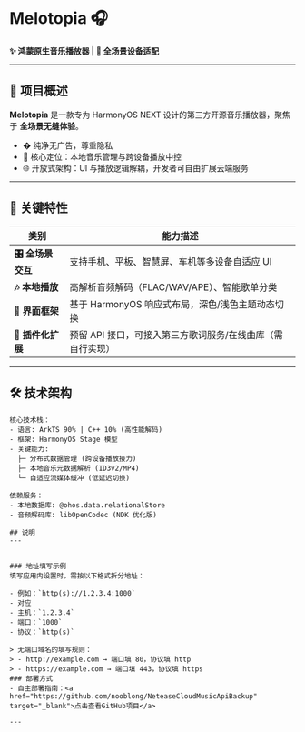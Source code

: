 # Melotopia 🎧  
**✨ 鸿蒙原生音乐播放器 | 🚀 全场景设备适配**  

---

## 📖 项目概述  
**Melotopia** 是一款专为 HarmonyOS NEXT 设计的第三方开源音乐播放器，聚焦于 **全场景无缝体验**。  
- � 纯净无广告，尊重隐私  
- 🎯 核心定位：本地音乐管理与跨设备播放中控  
- 🌐 开放式架构：UI 与播放逻辑解耦，开发者可自由扩展云端服务  

---

## 🔑 关键特性  
| 类别                | 能力描述                                                                 |
|---------------------|--------------------------------------------------------------------------|
| **🎛️ 全场景交互**   | 支持手机、平板、智慧屏、车机等多设备自适应 UI                           |
| **🎶 本地播放**      | 高解析音频解码（FLAC/WAV/APE）、智能歌单分类                            |
| **🌌 界面框架**      | 基于 HarmonyOS 响应式布局，深色/浅色主题动态切换                        |
| **🔌 插件化扩展**    | 预留 API 接口，可接入第三方歌词服务/在线曲库（需自行实现）              |

---

## 🛠️ 技术架构  
```plaintext
核心技术栈：
- 语言: ArkTS 90% | C++ 10% (高性能解码)
- 框架: HarmonyOS Stage 模型
- 关键能力:  
  ├─ 分布式数据管理 (跨设备播放接力)  
  ├─ 本地音乐元数据解析 (ID3v2/MP4)  
  └─ 自适应流媒体缓冲 (低延迟切换)
  
依赖服务：
- 本地数据库: @ohos.data.relationalStore  
- 音频解码库: libOpenCodec (NDK 优化版)

## 说明
---


### 地址填写示例
填写应用内设置时，需按以下格式拆分地址：

- 例如：`http(s)://1.2.3.4:1000`
- 对应
- 主机：`1.2.3.4`
- 端口：`1000`
- 协议：`http(s)`

> 无端口域名的填写规则：
> - http://example.com → 端口填 80，协议填 http
> - https://example.com → 端口填 443，协议填 https
### 部署方式
- 自主部署指南：<a href="https://github.com/nooblong/NeteaseCloudMusicApiBackup" target="_blank">点击查看GitHub项目</a>

---